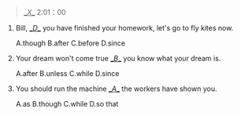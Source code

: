 > <u>\__X__</u> 2:01：00

1. Bill, <u>\__D__</u> you have finished your homework, let's go to fly kites now.

   A.though	B.after	C.before	D.since

2. Your dream won't come true <u>\__B__</u> you know what your dream is.

   A.after	B.unless	C.while	D.since

3. You should run the machine <u>\__A__</u> the workers have shown you.

   A.as	B.though	C.while	D.so that

